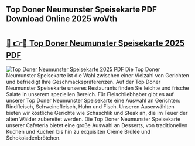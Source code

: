 ## Top Doner Neumunster Speisekarte PDF Download Online 2025 woVth

# <h2><a href="http://gc84z9i.nevu.top/?p=Top+Doner+Neumunster+Speisekarte">🔗 👉🔴 Top Doner Neumunster Speisekarte 2025 PDF</a></h2>

[![Top Doner Neumunster Speisekarte 2025 PDF](https://i.imgur.com/dBaPXMq.png)](http://gc84z9i.nevu.top/?p=Top+Doner+Neumunster+Speisekarte)
Die Top Doner Neumunster Speisekarte ist die Wahl zwischen einer Vielzahl von Gerichten und befriedigt Ihre Geschmackspräferenzen. Auf der Top Doner Neumunster Speisekarte unseres Restaurants finden Sie leichte und frische Salate in unserem speziellen Bereich. Für Fleischliebhaber gibt es auf unserer Top Doner Neumunster Speisekarte eine Auswahl an Gerichten: Rindfleisch, Schweinefleisch, Huhn und Fisch. Unseren Auserwählten bieten wir köstliche Gerichte wie Schaschlik und Steak an, die im Feuer der alten Wälder zubereitet werden. Die Top Doner Neumunster Speisekarte unserer Cafeteria bietet eine große Auswahl an Desserts, von traditionellen Kuchen und Kuchen bis hin zu exquisiten Crème Brûlée und Schokoladenbrötchen.
